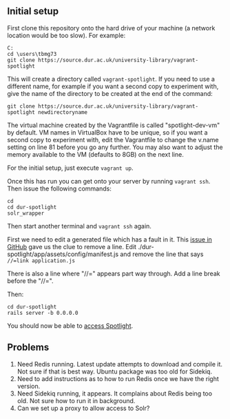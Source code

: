 ## Initial setup

First clone this repository onto the hard drive of your machine (a network location would be too slow). For example:
```
C:
cd \users\tbmg73
git clone https://source.dur.ac.uk/university-library/vagrant-spotlight
```
This will create a directory called `vagrant-spotlight`. If you need to use a different name, for example if you want a second copy to experiment with, give the name of the directory to be created at the end of the command:
```
git clone https://source.dur.ac.uk/university-library/vagrant-spotlight newdirectoryname
```
The virtual machine created by the Vagrantfile is called "spotlight-dev-vm" by default. VM names in VirtualBox have to be unique, so if you want a second copy to experiment with, edit the Vagrantfile to change the v.name setting on line 81 before you go any further. You may also want to adjust the memory available to the VM (defaults to 8GB) on the next line.

For the initial setup, just execute `vagrant up`.

Once this has run you can get onto your server by running `vagrant ssh`. Then issue the following commands:
```
cd
cd dur-spotlight
solr_wrapper
```
Then start another terminal and `vagrant ssh` again.

First we need to edit a generated file which has a fault in it. This [issue in GitHub](https://github.com/projectblacklight/spotlight/issues/2896) gave us the clue to remove a line. Edit ./dur-spotlight/app/assets/config/manifest.js and remove the line that says `//=link application.js`

There is also a line where "//=" appears part way through. Add a line break before the "//=".

Then:
```
cd dur-spotlight
rails server -b 0.0.0.0
```

You should now be able to [access Spotlight](http://localhost:7000/).

## Problems
1. Need Redis running. Latest update attempts to download and compile it. Not sure if that is best way. Ubuntu package was too old for Sidekiq.
2. Need to add instructions as to how to run Redis once we have the right version.
3. Need Sidekiq running, it appears. It complains about Redis being too old. Not sure how to run it in background.
5. Can we set up a proxy to allow access to Solr?
